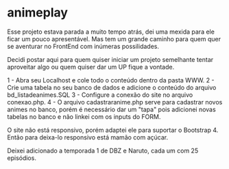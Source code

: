 # animeplay

Esse projeto estava parada a muito tempo atrás, dei uma mexida para ele ficar um pouco apresentável. Mas tem um grande caminho para quem quer se aventurar no FrontEnd com inúmeras possilidades.

Decidi postar aqui para quem quiser iniciar um projeto semelhante tentar aproveitar algo ou quem quiser dar um UP fique a vontade. 

1 - Abra seu Localhost e cole todo o conteúdo dentro da pasta WWW.
2 - Crie uma tabela no seu banco de dados e adicione o conteúdo do arquivo bd_listadeanimes.SQL
3 - Configure a conexão do site no arquivo conexao.php.
4 - O arquivo cadastraranime.php serve para cadastrar novos animes no banco, porém é necessário dar um "tapa" pois adicionei novas tabelas no banco e não linkei com os inputs do FORM. 

O site não está responsivo, porém adaptei ele para suportar o Bootstrap 4. Então para deixa-lo responsivo está mamão com açúcar.

Deixei adicionado a temporada 1 de DBZ e Naruto, cada um com 25 episódios.
